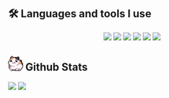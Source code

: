 ## 🛠️ Languages and tools I use 

<p align="center">
<img src="https://img.shields.io/badge/python-3670A0?style=for-the-badge&logo=python&logoColor=ffdd54">
<img src="https://img.shields.io/badge/flask-%23000.svg?style=for-the-badge&logo=flask&logoColor=white">
<img src="https://img.shields.io/badge/MongoDB-%234ea94b.svg?style=for-the-badge&logo=mongodb&logoColor=white">
<img src="https://img.shields.io/badge/tailwindcss-%2338B2AC.svg?style=for-the-badge&logo=tailwind-css&logoColor=white">
<img src="https://img.shields.io/badge/Visual_Studio_Code-0078D4?style=for-the-badge&logo=visual%20studio%20code&logoColor=white">
<img src="https://img.shields.io/badge/jquery-%230769AD.svg?style=for-the-badge&logo=jquery&logoColor=white">

</p>

## <img src="catroll.gif" height="30"> Github Stats 
<p float="left">
  <img src="http://github-readme-streak-stats.herokuapp.com?user=BlackIsBlack&theme=nightowl" height="170" />
  <img src="https://github-readme-stats.vercel.app/api/top-langs/?username=BlackIsBlack&layout=compact&theme=nightowl" height="170" /> 
</p>
